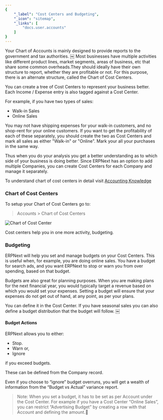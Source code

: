 ```yaml
---
{
	"_label": "Cost Centers and Budgeting",
	"_icon": "sitemap",
	"_links": [
		"docs.user.accounts"
	]
}
---
```


Your Chart of Accounts is mainly designed to provide reports to the government and tax authorities.
￼
Most businesses have multiple activities like different product lines, market segments, areas of business, etc that share some common overheads.They should ideally have their own structure to report, whether they are profitable or not. For this purpose, there is an alternate structure, called the Chart of Cost Centers.

You can create a tree of Cost Centers to represent your business better. Each Income / Expense entry is also tagged against a Cost Center. 

For example, if you have two types of sales:

- Walk-in Sales
- Online Sales

You may not have shipping expenses for your walk-in customers, and no shop-rent for your online customers. If you want to get the profitability of each of these separately, you should create the two as Cost Centers and mark all sales as either "Walk-in" or "Online". Mark your all your purchases in the same way.

Thus when you do your analysis you get a better understanding as to which side of your business is doing better. Since ERPNext has an option to add multiple Companies, you can create Cost Centers for each Company and manage it separately.

To understand chart of cost centers in detail visit [Accounting Knowledge](docs.user.knowledge.accounting.html)


### Chart of Cost Centers

To setup your Chart of Cost Centers go to:

> Accounts > Chart of Cost Centers


![Chart of Cost Center](img/chart-of-cost-centers.png)


Cost centers help you in one more activity, budgeting.

### Budgeting

ERPNext will help you set and manage budgets on your Cost Centers. This is useful when, for example, you are doing online sales. You have a budget for search ads, and you want ERPNext to stop or warn you from over spending, based on that budget. 

Budgets are also great for planning purposes. When you are making plans for the next financial year, you would typically target a revenue based on which you would set your expenses. Setting a budget will ensure that your expenses do not get out of hand, at any point, as per your plans.

You can define it in the Cost Center. If you have seasonal sales you can also define a budget distribution that the budget will follow.
￼
#### Budget Actions

ERPNext allows you to either:

- Stop.
- Warn or, 
- Ignore 

if you exceed budgets. 

These can be defined from the Company record.

Even if you choose to “ignore” budget overruns, you will get a wealth of information from the “Budget vs Actual” variance report.

> Note: When you set a budget, it has to be set as per Account under the Cost Center. For example if you have a Cost Center “Online Sales”, you can restrict “Advertising Budget” by creating a row with that Account and defining the amount.